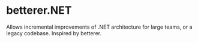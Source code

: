 # betterer.NET
Allows incremental improvements of .NET architecture for large teams, or a legacy codebase. Inspired by betterer.
